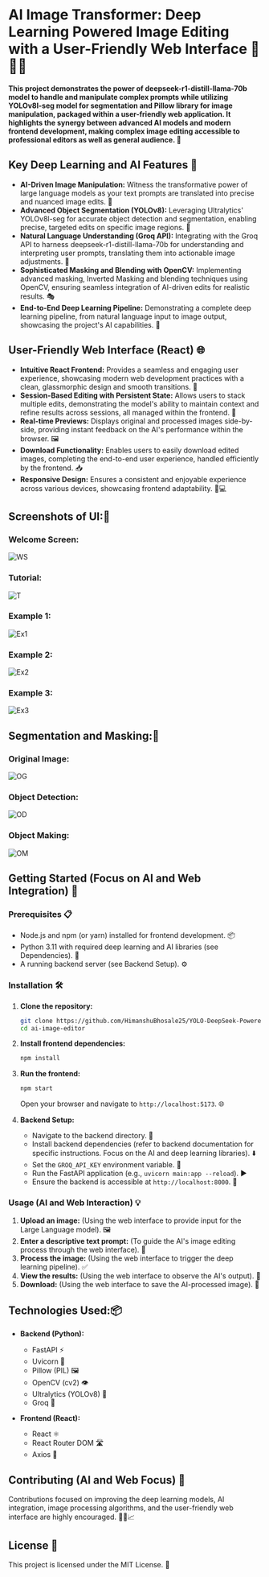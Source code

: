 # AI Image Transformer: Deep Learning Powered Image Editing with a User-Friendly Web Interface 🧠✨🌐

**This project demonstrates the power of deepseek-r1-distill-llama-70b model to handle and manipulate complex prompts while utilizing YOLOv8l-seg model for segmentation and Pillow library for image manipulation, packaged within a user-friendly web application. It highlights the synergy between advanced AI models and modern frontend development, making complex image editing accessible to professional editors as well as general audience. 🚀**

## Key Deep Learning and AI Features 🌟

* **AI-Driven Image Manipulation:** Witness the transformative power of large language models as your text prompts are translated into precise and nuanced image edits. 🧠
* **Advanced Object Segmentation (YOLOv8):** Leveraging Ultralytics' YOLOv8l-seg for accurate object detection and segmentation, enabling precise, targeted edits on specific image regions. 🎯
* **Natural Language Understanding (Groq API):** Integrating with the Groq API to harness deepseek-r1-distill-llama-70b for understanding and interpreting user prompts, translating them into actionable image adjustments. 💬
* **Sophisticated Masking and Blending with OpenCV:** Implementing advanced masking, Inverted Masking and blending techniques using OpenCV, ensuring seamless integration of AI-driven edits for realistic results. 🎭
* **End-to-End Deep Learning Pipeline:** Demonstrating a complete deep learning pipeline, from natural language input to image output, showcasing the project's AI capabilities. 🔄

## User-Friendly Web Interface (React) 🌐

* **Intuitive React Frontend:** Provides a seamless and engaging user experience, showcasing modern web development practices with a clean, glassmorphic design and smooth transitions. 👀
* **Session-Based Editing with Persistent State:** Allows users to stack multiple edits, demonstrating the model's ability to maintain context and refine results across sessions, all managed within the frontend. 🔄
* **Real-time Previews:** Displays original and processed images side-by-side, providing instant feedback on the AI's performance within the browser. 🖼️
* **Download Functionality:** Enables users to easily download edited images, completing the end-to-end user experience, handled efficiently by the frontend. 📥
* **Responsive Design:** Ensures a consistent and enjoyable experience across various devices, showcasing frontend adaptability. 📱💻

## Screenshots of UI:📸

### **Welcome Screen:**
![WS](images/i4.png) 


### **Tutorial:**
![T](images/i5.png)


### **Example 1:**
![Ex1](images/i6.png)


### **Example 2:**
![Ex2](images/i7.png)


### **Example 3:**
![Ex3](images/i8.png)


## Segmentation and Masking:📸

### **Original Image:**
![OG](images/i1.png)


### **Object Detection:**
![OD](images/i2.png)


### **Object Making:**
![OM](images/i3.png)




## Getting Started (Focus on AI and Web Integration) 🏁

### Prerequisites 📋

* Node.js and npm (or yarn) installed for frontend development. 📦
* Python 3.11 with required deep learning and AI libraries (see Dependencies). 🐍
* A running backend server (see Backend Setup). ⚙️

### Installation 🛠️

1.  **Clone the repository:**

    ```bash
    git clone https://github.com/HimanshuBhosale25/YOLO-DeepSeek-Powered-Image-Manipulation-Tool.git
    cd ai-image-editor
    ```

2.  **Install frontend dependencies:**

    ```bash
    npm install
    ```

3.  **Run the frontend:**

    ```bash
    npm start
    ```

    Open your browser and navigate to `http://localhost:5173`. 🌐

4.  **Backend Setup:**

    * Navigate to the backend directory. 📂
    * Install backend dependencies (refer to backend documentation for specific instructions. Focus on the AI and deep learning libraries). ⬇️
    * Set the `GROQ_API_KEY` environment variable. 🔑
    * Run the FastAPI application (e.g., `uvicorn main:app --reload`). ▶️
    * Ensure the backend is accessible at `http://localhost:8000`. 🚀

### Usage (AI and Web Interaction) 💡

1.  **Upload an image:** (Using the web interface to provide input for the Large Language model). 🖼️
2.  **Enter a descriptive text prompt:** (To guide the AI's image editing process through the web interface). 📝
3.  **Process the image:** (Using the web interface to trigger the deep learning pipeline). ✅
4.  **View the results:** (Using the web interface to observe the AI's output). 👀
5.  **Download:** (Using the web interface to save the AI-processed image). 💾

## Technologies Used:📦

* **Backend (Python):**
    * FastAPI ⚡
    * Uvicorn 🦄
    * Pillow (PIL) 🖼️
    * OpenCV (cv2) 👁️
    * Ultralytics (YOLOv8) 🎯
    * Groq 🤖

* **Frontend (React):**
    * React ⚛️
    * React Router DOM 🛣️
    * Axios 📡


## Contributing (AI and Web Focus) 🤝

Contributions focused on improving the deep learning models, AI integration, image processing algorithms, and the user-friendly web interface are highly encouraged. 🐛✨📈

## License 📜

This project is licensed under the MIT License. 📝